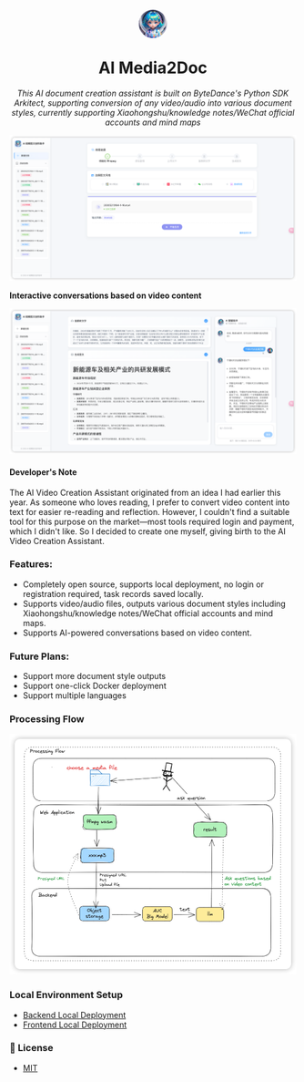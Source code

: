<h1 align="center">
  <p>
  <img src="docs/images/logo.jpeg" alt="logo" width="50" height="50" style="border-radius: 50%;">
 </p>
  AI Media2Doc
</h1>
<p align="center">
    <em> This AI document creation assistant is built on ByteDance's Python SDK Arkitect, supporting conversion of any video/audio into various document styles, currently supporting Xiaohongshu/knowledge notes/WeChat official accounts and mind maps </em>
</p>

<p align="center">
    <img src="docs/images/img.png" alt="index">
</p>

**Interactive conversations based on video content**
<p align="center">
<img src="docs/images/task_details.png" alt="task details">
</p>

#### Developer's Note
The AI Video Creation Assistant originated from an idea I had earlier this year. As someone who loves reading, I prefer to convert video content into text for easier re-reading and reflection. However, I couldn't find a suitable tool for this purpose on the market—most tools required login and payment, which I didn't like. So I decided to create one myself, giving birth to the AI Video Creation Assistant.

### Features:
- Completely open source, supports local deployment, no login or registration required, task records saved locally.
- Supports video/audio files, outputs various document styles including Xiaohongshu/knowledge notes/WeChat official accounts and mind maps.
- Supports AI-powered conversations based on video content.

### Future Plans:
- Support more document style outputs
- Support one-click Docker deployment
- Support multiple languages

### Processing Flow
<p align="center">
<img src="docs/images/process_flow.png" alt="architecture">
</p>

### Local Environment Setup
- [Backend Local Deployment](./backend/README.md)
- [Frontend Local Deployment](./frontend/README.md)


### 📄 License
- [MIT](./LICENSE)